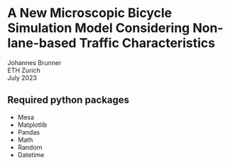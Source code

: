 # A New Microscopic Bicycle Simulation Model Considering Non-lane-based Traffic Characteristics
Johannes Brunner <br />
ETH Zurich <br />
July 2023 <br />

## Required python packages
- Mesa
- Matplotlib
- Pandas
- Math
- Random
- Datetime
